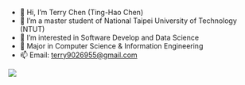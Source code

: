 - 👋 Hi, I’m Terry Chen (Ting-Hao Chen)
- 👀 I’m a master student of National Taipei University of Technology (NTUT)
- 🌱 I’m interested in Software Develop and Data Science  
- 💞️ Major in Computer Science & Information Engineering
- 📫 Email: terry9026955@gmail.com

<!---
terry9026955/terry9026955 is a ✨ special ✨ repository because its `README.md` (this file) appears on your GitHub profile.
You can click the Preview link to take a look at your changes.
--->

![](https://komarev.com/ghpvc/?username=your-github-username)
